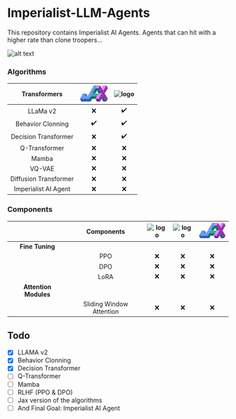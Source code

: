 # Imperialist-LLM-Agents

This repository contains Imperialist AI Agents. Agents that can hit with a higher rate than clone troopers...



![alt text](img/1500x500.jpg)



### **Algorithms**

| Transformers |  <img src="https://raw.githubusercontent.com/google/jax/main/images/jax_logo_250px.png" width = 64px alt="logo"></img> | <img src="https://pytorch.org/assets/images/pytorch-logo.png" width = 50px  height = 50px alt="logo"></img> |
|:-----:|:---------:|:---------:|
|  LLaMa v2  |:x:|:heavy_check_mark:|
|  Behavior Clonning  |:heavy_check_mark:|:heavy_check_mark:|
|  Decision Transformer  |:x:|:heavy_check_mark:|
|  Q-Transformer  |:x:|:x:|
|  Mamba  |:x:|:x:|
|  VQ-VAE  |:x:|:x:|
|  Diffusion Transformer  |:x:|:x:|
|  Imperialist AI Agent  |:x:|:x:|



### **Components**

|| Components |  <img src="https://raw.githubusercontent.com/numpy/numpy/main/branding/logo/logomark/numpylogoicon.svg" width = 64px alt="logo"></img>  | <img src="https://pytorch.org/assets/images/pytorch-logo.png" width = 50px  height = 50px alt="logo"></img> | <img src="https://raw.githubusercontent.com/google/jax/main/images/jax_logo_250px.png" width = 64px alt="logo"></img>|
|:-----:|:-----:|:---------:|:---------:|:---------:|
|**Fine Tuning**| | | | |
||  PPO  |:x:|:x:|:x:|
||  DPO  |:x:|:x:|:x:|
||  LoRA  |:x:|:x:|:x:|
|**Attention Modules**| | | | |
||  Sliding Window Attention  |:x:|:x:|:x:|


## Todo

- [x] LLAMA v2
- [x] Behavior Clonning
- [x] Decision Transformer
- [ ] Q-Transformer
- [ ] Mamba
- [ ] RLHF (PPO & DPO)
- [ ] Jax version of the algorithms
- [ ] And Final Goal: Imperialist AI Agent
